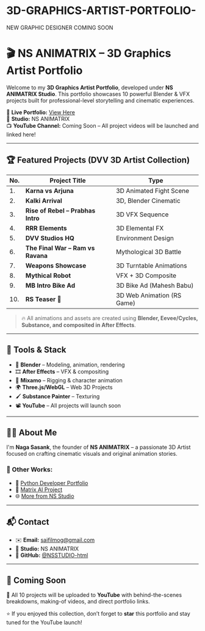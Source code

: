 # 3D-GRAPHICS-ARTIST-PORTFOLIO-
NEW GRAPHIC DESIGNER COMING SOON

# 🎬 NS ANIMATRIX – 3D Graphics Artist Portfolio

Welcome to my **3D Graphics Artist Portfolio**, developed under **NS ANIMATRIX Studio**. This portfolio showcases 10 powerful Blender & VFX projects built for professional-level storytelling and cinematic experiences.

🔗 **Live Portfolio:** [View Here](https://nsstudio-html.github.io/3D-GRAPHICS-ARTIST-PORTFOLIO-/)  
🧠 **Studio:** NS ANIMATRIX  
📺 **YouTube Channel:** Coming Soon – All project videos will be launched and linked here!

---

## 🏆 Featured Projects (DVV 3D Artist Collection)

| No. | Project Title                    | Type                      |
|-----|----------------------------------|---------------------------|
| 1.  | **Karna vs Arjuna**              | 3D Animated Fight Scene   |
| 2.  | **Kalki Arrival**                | 3D, Blender Cinematic     |
| 3.  | **Rise of Rebel – Prabhas Intro**| 3D VFX Sequence           |
| 4.  | **RRR Elements**                 | 3D Elemental FX           |
| 5.  | **DVV Studios HQ**               | Environment Design        |
| 6.  | **The Final War – Ram vs Ravana**| Mythological 3D Battle    |
| 7.  | **Weapons Showcase**            | 3D Turntable Animations   |
| 8.  | **Mythical Robot**               | VFX + 3D Composite        |
| 9.  | **MB Intro Bike Ad**             | 3D Bike Ad (Mahesh Babu)  |
| 10. | **RS Teaser 👑**                 | 3D Web Animation (RS Game)|

> 🔥 All animations and assets are created using **Blender, Eevee/Cycles, Substance, and composited in After Effects**.

---

## 🧰 Tools & Stack

- 🧱 **Blender** – Modeling, animation, rendering
- 🎞️ **After Effects** – VFX & compositing
- 🧠 **Mixamo** – Rigging & character animation
- 🌍 **Three.js/WebGL** – Web 3D Projects
- 🖌️ **Substance Painter** – Texturing
- 📽️ **YouTube** – All projects will launch soon

---

## 🧑‍🎨 About Me

I'm **Naga Sasank**, the founder of **NS ANIMATRIX** – a passionate 3D Artist focused on crafting cinematic visuals and original animation stories.

### 🔗 Other Works:
- 🐍 [Python Developer Portfolio](https://nsstudio-html.github.io/PYTHON-DEVELOPER-PORTFOLIO/)
- 🤖 [Matrix AI Project](https://nsstudio-html.github.io/Matrix-AI/)
- 🌐 [More from NS Studio](https://github.com/NSSTUDIO-html)

---

## 📬 Contact

- ✉️ **Email:** saifilmog@gmail.com  
- 🧠 **Studio:** NS ANIMATRIX  
- 🔗 **GitHub:** [@NSSTUDIO-html](https://github.com/NSSTUDIO-html)

---

## 💬 Coming Soon

🎥 All 10 projects will be uploaded to **YouTube** with behind-the-scenes breakdowns, making-of videos, and direct portfolio links.

⭐ If you enjoyed this collection, don’t forget to **star** this portfolio and stay tuned for the YouTube launch!
